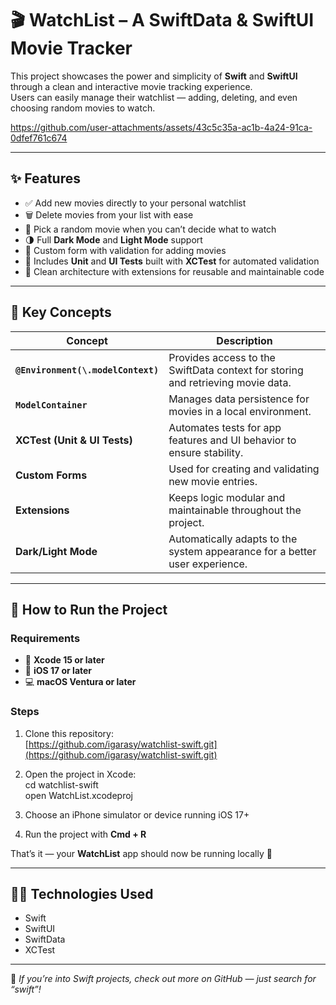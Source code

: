 # 🎬 WatchList – A SwiftData & SwiftUI Movie Tracker

This project showcases the power and simplicity of **Swift** and **SwiftUI** through a clean and interactive movie tracking experience.  
Users can easily manage their watchlist — adding, deleting, and even choosing random movies to watch.

https://github.com/user-attachments/assets/43c5c35a-ac1b-4a24-91ca-0dfef761c674


---

## ✨ Features
- ✅ Add new movies directly to your personal watchlist  
- 🗑️ Delete movies from your list with ease  
- 🎲 Pick a random movie when you can’t decide what to watch  
- 🌗 Full **Dark Mode** and **Light Mode** support  
- 🧩 Custom form with validation for adding movies  
- 🧪 Includes **Unit** and **UI Tests** built with **XCTest** for automated validation  
- 🧼 Clean architecture with extensions for reusable and maintainable code  

---

## 🧠 Key Concepts

| Concept | Description |
|----------|-------------|
| **`@Environment(\.modelContext)`** | Provides access to the SwiftData context for storing and retrieving movie data. |
| **`ModelContainer`** | Manages data persistence for movies in a local environment. |
| **XCTest (Unit & UI Tests)** | Automates tests for app features and UI behavior to ensure stability. |
| **Custom Forms** | Used for creating and validating new movie entries. |
| **Extensions** | Keeps logic modular and maintainable throughout the project. |
| **Dark/Light Mode** | Automatically adapts to the system appearance for a better user experience. |

---

## 🚀 How to Run the Project

### Requirements
- 🧰 **Xcode 15 or later**
- 📱 **iOS 17 or later**
- 💻 **macOS Ventura or later**

### Steps
1. Clone this repository:  
   [https://github.com/igarasy/watchlist-swift.git](https://github.com/igarasy/watchlist-swift.git)

2. Open the project in Xcode:  
   cd watchlist-swift  
   open WatchList.xcodeproj

3. Choose an iPhone simulator or device running iOS 17+

4. Run the project with **Cmd + R**

That’s it — your **WatchList** app should now be running locally 🎉

---

## 🧑‍💻 Technologies Used
- Swift  
- SwiftUI  
- SwiftData  
- XCTest  

---

🎥 *If you’re into Swift projects, check out more on GitHub — just search for “swift”!*
